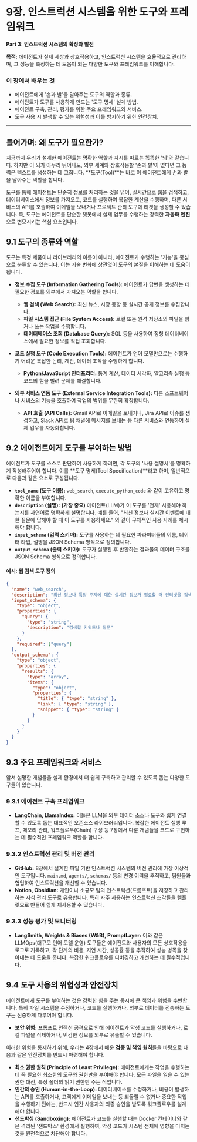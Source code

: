 # 9장. 인스트럭션 시스템을 위한 도구와 프레임워크

**Part 3: 인스트럭션 시스템의 확장과 발전**

**목적:** 에이전트가 실제 세상과 상호작용하고, 인스트럭션 시스템을 효율적으로 관리하며, 그 성능을 측정하는 데 도움이 되는 다양한 도구와 프레임워크를 이해합니다.

### 이 장에서 배우는 것
- 에이전트에게 '손과 발'을 달아주는 도구의 역할과 종류.
- 에이전트가 도구를 사용하게 만드는 '도구 명세' 설계 방법.
- 에이전트 구축, 관리, 평가를 위한 주요 프레임워크와 서비스.
- 도구 사용 시 발생할 수 있는 위험성과 이를 방지하기 위한 안전장치.

---

## 들어가며: 왜 도구가 필요한가?

지금까지 우리가 설계한 에이전트는 명확한 역할과 지시를 따르는 똑똑한 '뇌'와 같습니다. 하지만 이 뇌가 아무리 뛰어나도, 외부 세계와 상호작용할 '손과 발'이 없다면 그 능력은 텍스트를 생성하는 데 그칩니다. **도구(Tool)**는 바로 이 에이전트에게 손과 발을 달아주는 역할을 합니다.

도구를 통해 에이전트는 단순히 정보를 처리하는 것을 넘어, 실시간으로 웹을 검색하고, 데이터베이스에서 정보를 가져오고, 코드를 실행하여 복잡한 계산을 수행하며, 다른 서비스의 API를 호출하여 이메일을 보내거나 프로젝트 관리 도구에 티켓을 생성할 수 있습니다. 즉, 도구는 에이전트를 단순한 챗봇에서 실제 업무를 수행하는 강력한 **자동화 엔진**으로 변모시키는 핵심 요소입니다.

## 9.1 도구의 종류와 역할

도구는 특정 제품이나 라이브러리의 이름이 아니라, 에이전트가 수행하는 '기능'을 중심으로 분류할 수 있습니다. 이는 기술 변화에 상관없이 도구의 본질을 이해하는 데 도움이 됩니다.

- **정보 수집 도구 (Information Gathering Tools):** 에이전트가 답변을 생성하는 데 필요한 정보를 외부에서 가져오는 역할을 합니다.
  - **웹 검색 (Web Search):** 최신 뉴스, 시장 동향 등 실시간 공개 정보를 수집합니다.
  - **파일 시스템 접근 (File System Access):** 로컬 또는 원격 저장소의 파일을 읽거나 쓰는 작업을 수행합니다.
  - **데이터베이스 조회 (Database Query):** SQL 등을 사용하여 정형 데이터베이스에서 필요한 정보를 직접 조회합니다.

- **코드 실행 도구 (Code Execution Tools):** 에이전트가 언어 모델만으로는 수행하기 어려운 복잡한 논리, 계산, 데이터 조작을 수행하게 합니다.
  - **Python/JavaScript 인터프리터:** 통계 계산, 데이터 시각화, 알고리즘 실행 등 코드의 힘을 빌려 문제를 해결합니다.

- **외부 서비스 연동 도구 (External Service Integration Tools):** 다른 소프트웨어나 서비스의 기능을 호출하여 작업의 범위를 무한히 확장합니다.
  - **API 호출 (API Calls):** Gmail API로 이메일을 보내거나, Jira API로 이슈를 생성하고, Slack API로 팀 채널에 메시지를 보내는 등 다른 서비스와 연동하여 실제 업무를 자동화합니다.

## 9.2 에이전트에게 도구를 부여하는 방법

에이전트가 도구를 스스로 판단하여 사용하게 하려면, 각 도구의 '사용 설명서'를 명확하게 작성해주어야 합니다. 이를 **도구 명세(Tool Specification)**라고 하며, 일반적으로 다음과 같은 요소로 구성됩니다.

- **`tool_name` (도구 이름):** `web_search`, `execute_python_code` 와 같이 고유하고 명확한 이름을 부여합니다.
- **`description` (설명):** **(가장 중요)** 에이전트(LLM)가 이 도구를 '언제' 사용해야 하는지를 자연어로 명확하게 설명합니다. 예를 들어, "최신 정보나 실시간 이벤트에 대한 질문에 답해야 할 때 이 도구를 사용하세요." 와 같이 구체적인 사용 사례를 제시해야 합니다.
- **`input_schema` (입력 스키마):** 도구를 사용하는 데 필요한 파라미터들의 이름, 데이터 타입, 설명을 JSON Schema 형식으로 정의합니다.
- **`output_schema` (출력 스키마):** 도구가 실행된 후 반환하는 결과물의 데이터 구조를 JSON Schema 형식으로 정의합니다.

#### 예시: 웹 검색 도구 정의
```json
{
  "name": "web_search",
  "description": "최신 정보나 특정 주제에 대한 실시간 정보가 필요할 때 인터넷을 검색하는 도구입니다.",
  "input_schema": {
    "type": "object",
    "properties": {
      "query": {
        "type": "string",
        "description": "검색할 키워드나 질문"
      }
    },
    "required": ["query"]
  },
  "output_schema": {
    "type": "object",
    "properties": {
      "results": {
        "type": "array",
        "items": {
          "type": "object",
          "properties": {
            "title": { "type": "string" },
            "link": { "type": "string" },
            "snippet": { "type": "string" }
          }
        }
      }
    }
  }
}
```

## 9.3 주요 프레임워크와 서비스

앞서 설명한 개념들을 실제 환경에서 더 쉽게 구축하고 관리할 수 있도록 돕는 다양한 도구들이 있습니다.

### 9.3.1 에이전트 구축 프레임워크
- **LangChain, LlamaIndex:** 이들은 LLM을 외부 데이터 소스나 도구와 쉽게 연결할 수 있도록 돕는 대표적인 오픈소스 라이브러리입니다. 복잡한 에이전트 실행 루프, 메모리 관리, 워크플로우(Chain) 구성 등 7장에서 다룬 개념들을 코드로 구현하는 데 필수적인 프레임워크 역할을 합니다.

### 9.3.2 인스트럭션 관리 및 버전 관리
- **GitHub:** 8장에서 설계한 파일 기반 인스트럭션 시스템의 버전 관리에 가장 이상적인 도구입니다. `main.md`, `agents/`, `schemas/` 등의 변경 이력을 추적하고, 팀원들과 협업하여 인스트럭션을 개선할 수 있습니다.
- **Notion, Obsidian:** 개인이나 소규모 팀의 인스트럭션(프롬프트)을 저장하고 관리하는 지식 관리 도구로 유용합니다. 특히 자주 사용하는 인스트럭션 조각들을 템플릿으로 만들어 쉽게 재사용할 수 있습니다.

### 9.3.3 성능 평가 및 모니터링
- **LangSmith, Weights & Biases (W&B), PromptLayer:** 이와 같은 LLMOps(대규모 언어 모델 운영) 도구들은 에이전트와 사용자의 모든 상호작용을 로그로 기록하고, 각 단계의 비용, 지연 시간, 성공률 등을 추적하여 성능 병목을 찾아내는 데 도움을 줍니다. 복잡한 워크플로우를 디버깅하고 개선하는 데 필수적입니다.

## 9.4 도구 사용의 위험성과 안전장치

에이전트에게 도구를 부여하는 것은 강력한 힘을 주는 동시에 큰 책임과 위험을 수반합니다. 특히 파일 시스템을 수정하거나, 코드를 실행하거나, 외부로 데이터를 전송하는 도구는 신중하게 다루어야 합니다.

- **보안 위험:** 프롬프트 인젝션 공격으로 인해 에이전트가 악성 코드를 실행하거나, 로컬 파일을 삭제하거나, 민감한 정보를 외부로 유출할 수 있습니다.

이러한 위험을 통제하기 위해, 우리는 4장에서 배운 **검증 및 책임 원칙**들을 바탕으로 다음과 같은 안전장치를 반드시 마련해야 합니다.

- **최소 권한 원칙 (Principle of Least Privilege):** 에이전트에게는 작업을 수행하는 데 꼭 필요한 최소한의 도구와 권한만을 부여해야 합니다. 모든 파일을 읽을 수 있는 권한 대신, 특정 폴더의 읽기 권한만 주는 식입니다.
- **인간의 승인 (Human-in-the-Loop):** 데이터베이스를 수정하거나, 비용이 발생하는 API를 호출하거나, 고객에게 이메일을 보내는 등 되돌릴 수 없거나 중요한 작업을 수행하기 전에는, 반드시 인간 사용자의 최종 승인을 받도록 워크플로우를 설계해야 합니다.
- **샌드박싱 (Sandboxing):** 에이전트가 코드를 실행할 때는 Docker 컨테이너와 같은 격리된 '샌드박스' 환경에서 실행하여, 악성 코드가 시스템 전체에 영향을 미치는 것을 원천적으로 차단해야 합니다.